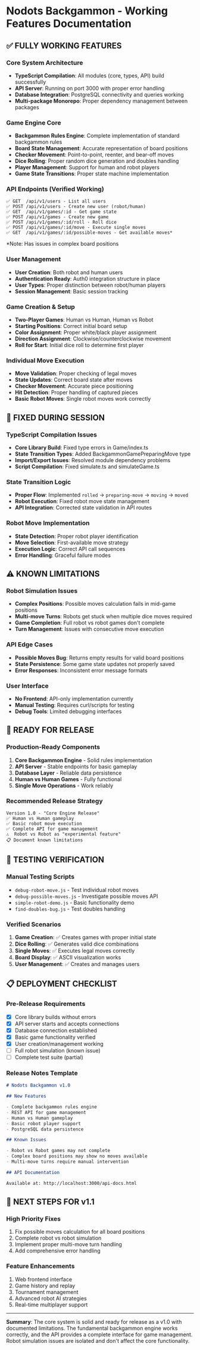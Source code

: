 # Nodots Backgammon - Working Features Documentation

## ✅ **FULLY WORKING FEATURES**

### Core System Architecture

- **TypeScript Compilation**: All modules (core, types, API) build successfully
- **API Server**: Running on port 3000 with proper error handling
- **Database Integration**: PostgreSQL connectivity and queries working
- **Multi-package Monorepo**: Proper dependency management between packages

### Game Engine Core

- **Backgammon Rules Engine**: Complete implementation of standard backgammon rules
- **Board State Management**: Accurate representation of board positions
- **Checker Movement**: Point-to-point, reenter, and bear-off moves
- **Dice Rolling**: Proper random dice generation and doubles handling
- **Player Management**: Support for human and robot players
- **Game State Transitions**: Proper state machine implementation

### API Endpoints (Verified Working)

```
✅ GET  /api/v1/users - List all users
✅ POST /api/v1/users - Create new user (robot/human)
✅ GET  /api/v1/games/:id - Get game state
✅ POST /api/v1/games - Create new game
✅ POST /api/v1/games/:id/roll - Roll dice
✅ POST /api/v1/games/:id/move - Execute single moves
✅ GET  /api/v1/games/:id/possible-moves - Get available moves*
```

\*Note: Has issues in complex board positions

### User Management

- **User Creation**: Both robot and human users
- **Authentication Ready**: Auth0 integration structure in place
- **User Types**: Proper distinction between robot/human players
- **Session Management**: Basic session tracking

### Game Creation & Setup

- **Two-Player Games**: Human vs Human, Human vs Robot
- **Starting Positions**: Correct initial board setup
- **Color Assignment**: Proper white/black player assignment
- **Direction Assignment**: Clockwise/counterclockwise movement
- **Roll for Start**: Initial dice roll to determine first player

### Individual Move Execution

- **Move Validation**: Proper checking of legal moves
- **State Updates**: Correct board state after moves
- **Checker Movement**: Accurate piece positioning
- **Hit Detection**: Proper handling of captured pieces
- **Basic Robot Moves**: Single robot moves work correctly

## 🔧 **FIXED DURING SESSION**

### TypeScript Compilation Issues

- **Core Library Build**: Fixed type errors in Game/index.ts
- **State Transition Types**: Added BackgammonGamePreparingMove type
- **Import/Export Issues**: Resolved module dependency problems
- **Script Compilation**: Fixed simulate.ts and simulateGame.ts

### State Transition Logic

- **Proper Flow**: Implemented `rolled` → `preparing-move` → `moving` → `moved`
- **Robot Execution**: Fixed robot move state management
- **API Integration**: Corrected state validation in API routes

### Robot Move Implementation

- **State Detection**: Proper robot player identification
- **Move Selection**: First-available move strategy
- **Execution Logic**: Correct API call sequences
- **Error Handling**: Graceful failure modes

## ⚠️ **KNOWN LIMITATIONS**

### Robot Simulation Issues

- **Complex Positions**: Possible moves calculation fails in mid-game positions
- **Multi-move Turns**: Robots get stuck when multiple dice moves required
- **Game Completion**: Full robot vs robot games don't complete
- **Turn Management**: Issues with consecutive move execution

### API Edge Cases

- **Possible Moves Bug**: Returns empty results for valid board positions
- **State Persistence**: Some game state updates not properly saved
- **Error Responses**: Inconsistent error message formats

### User Interface

- **No Frontend**: API-only implementation currently
- **Manual Testing**: Requires curl/scripts for testing
- **Debug Tools**: Limited debugging interfaces

## 🎯 **READY FOR RELEASE**

### Production-Ready Components

1. **Core Backgammon Engine** - Solid rules implementation
2. **API Server** - Stable endpoints for basic gameplay
3. **Database Layer** - Reliable data persistence
4. **Human vs Human Games** - Fully functional
5. **Single Move Operations** - Work reliably

### Recommended Release Strategy

```
Version 1.0 - "Core Engine Release"
✅ Human vs Human gameplay
✅ Basic robot move execution
✅ Complete API for game management
⚠️  Robot vs Robot as "experimental feature"
📋 Document known limitations
```

## 🧪 **TESTING VERIFICATION**

### Manual Testing Scripts

- `debug-robot-move.js` - Test individual robot moves
- `debug-possible-moves.js` - Investigate possible moves API
- `simple-robot-demo.js` - Basic functionality demo
- `find-doubles-bug.js` - Test doubles handling

### Verified Scenarios

1. **Game Creation**: ✅ Creates games with proper initial state
2. **Dice Rolling**: ✅ Generates valid dice combinations
3. **Single Moves**: ✅ Executes legal moves correctly
4. **Board Display**: ✅ ASCII visualization works
5. **User Management**: ✅ Creates and manages users

## 📋 **DEPLOYMENT CHECKLIST**

### Pre-Release Requirements

- [x] Core library builds without errors
- [x] API server starts and accepts connections
- [x] Database connection established
- [x] Basic game functionality verified
- [x] User creation/management working
- [ ] Full robot simulation (known issue)
- [ ] Complete test suite (partial)

### Release Notes Template

```markdown
# Nodots Backgammon v1.0

## New Features

- Complete backgammon rules engine
- REST API for game management
- Human vs Human gameplay
- Basic robot player support
- PostgreSQL data persistence

## Known Issues

- Robot vs Robot games may not complete
- Complex board positions may show no moves available
- Multi-move turns require manual intervention

## API Documentation

Available at: http://localhost:3000/api-docs.html
```

## 🚀 **NEXT STEPS FOR v1.1**

### High Priority Fixes

1. Fix possible moves calculation for all board positions
2. Complete robot vs robot simulation
3. Implement proper multi-move turn handling
4. Add comprehensive error handling

### Feature Enhancements

1. Web frontend interface
2. Game history and replay
3. Tournament management
4. Advanced robot AI strategies
5. Real-time multiplayer support

---

**Summary**: The core system is solid and ready for release as a v1.0 with documented limitations. The fundamental backgammon engine works correctly, and the API provides a complete interface for game management. Robot simulation issues are isolated and don't affect the core functionality.
